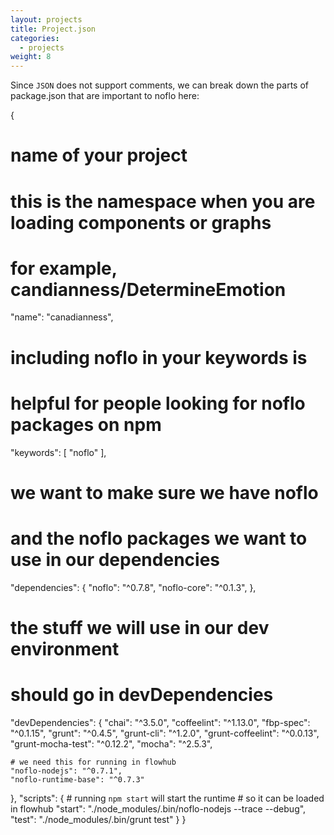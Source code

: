 ```yaml
---
layout: projects
title: Project.json
categories:
  - projects
weight: 8
---
```


Since `JSON` does not support comments, we can break down the parts of package.json that are important to noflo here:

{
  # name of your project
  # this is the namespace when you are loading components or graphs
  # for example, candianness/DetermineEmotion
  "name": "canadianness",

  # including noflo in your keywords is
  # helpful for people looking for noflo packages on npm
  "keywords": [
    "noflo"
  ],

  # we want to make sure we have noflo
  # and the noflo packages we want to use in our dependencies
  "dependencies": {
    "noflo": "^0.7.8",
    "noflo-core": "^0.1.3",
  },

  # the stuff we will use in our dev environment
  # should go in devDependencies
  "devDependencies": {
    "chai": "^3.5.0",
    "coffeelint": "^1.13.0",
    "fbp-spec": "^0.1.15",
    "grunt": "^0.4.5",
    "grunt-cli": "^1.2.0",
    "grunt-coffeelint": "^0.0.13",
    "grunt-mocha-test": "^0.12.2",
    "mocha": "^2.5.3",

    # we need this for running in flowhub
    "noflo-nodejs": "^0.7.1",
    "noflo-runtime-base": "^0.7.3"
  },
  "scripts": {
    # running `npm start` will start the runtime
    # so it can be loaded in flowhub
    "start": "./node_modules/.bin/noflo-nodejs --trace --debug",
    "test": "./node_modules/.bin/grunt test"
  }
}
